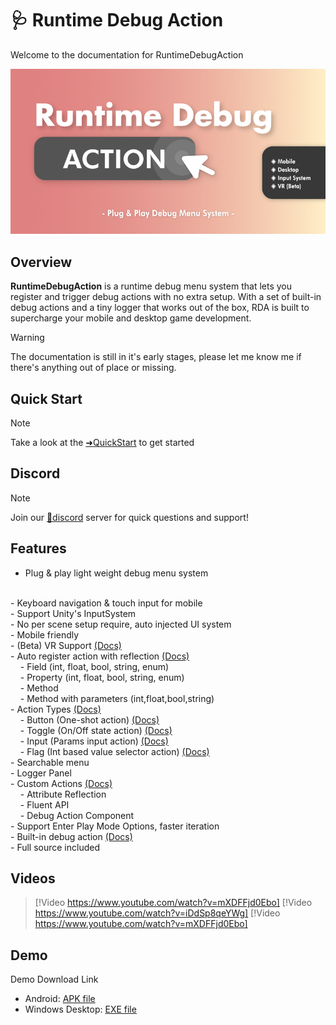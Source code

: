 # 🩺 Runtime Debug Action
Welcome to the documentation for RuntimeDebugAction

![](images/2020-12-14-11-20-22.png)

## Overview
**RuntimeDebugAction** is a runtime debug menu system that lets you register and trigger debug actions with no extra setup. With a set of built-in debug actions and a tiny logger that works out of the box, RDA is built to supercharge your mobile and desktop game development.

> [!WARNING]
> The documentation is still in it's early stages, please let me know me if there's anything out of place or missing.

## Quick Start

> [!NOTE]
> Take a look at the [➜QuickStart](manuals/QuickStart/index.md) to get started

## Discord

> [!NOTE]
> Join our [💬discord](https://discord.com/invite/fHGsArj) server for quick questions and support!

## Features
- Plug & play light weight debug menu system
<br>
- Keyboard navigation & touch input for mobile
<br>
- Support Unity's InputSystem
<br>
- No per scene setup require, auto injected UI system
<br>
- Mobile friendly
<br>
- (Beta) VR Support <a href="https://bennykok.github.io/runtime-debug-action-docs/manuals/VR/index.html">(Docs)</a>
<br>
- Auto register action with reflection <a href="https://bennykok.github.io/runtime-debug-action-docs/manuals/CustomActions/attribute-reflection.html">(Docs)</a>
<br>
&nbsp;&nbsp;&nbsp;&nbsp;- Field (int, float, bool, string, enum)
<br>
&nbsp;&nbsp;&nbsp;&nbsp;- Property (int, float, bool, string, enum)
<br>
&nbsp;&nbsp;&nbsp;&nbsp;- Method
<br>
&nbsp;&nbsp;&nbsp;&nbsp;- Method with parameters (int,float,bool,string)
<br>
- Action Types <a href="https://bennykok.github.io/runtime-debug-action-docs/manuals/CustomActions/index.html#action-type">(Docs)</a>
<br>
&nbsp;&nbsp;&nbsp;&nbsp;- Button (One-shot action) <a href="https://bennykok.github.io/runtime-debug-action-docs/api/BennyKok.RuntimeDebug.Actions.DebugActionButton.html">(Docs)</a>
<br>
&nbsp;&nbsp;&nbsp;&nbsp;- Toggle (On/Off state action) <a href="https://bennykok.github.io/runtime-debug-action-docs/api/BennyKok.RuntimeDebug.Actions.DebugActionToggle.html">(Docs)</a>
<br>
&nbsp;&nbsp;&nbsp;&nbsp;- Input (Params input action) <a href="https://bennykok.github.io/runtime-debug-action-docs/api/BennyKok.RuntimeDebug.Actions.DebugActionInput.html">(Docs)</a>
<br>
&nbsp;&nbsp;&nbsp;&nbsp;- Flag (Int based value selector action) <a href="https://bennykok.github.io/runtime-debug-action-docs/api/BennyKok.RuntimeDebug.Actions.DebugActionFlag.html">(Docs)</a>
<br>
- Searchable menu
<br>
- Logger Panel
<br>
- Custom Actions <a href="https://bennykok.github.io/runtime-debug-action-docs/manuals/CustomActions/index.html">(Docs)</a>
<br>
&nbsp;&nbsp;&nbsp;&nbsp;- Attribute Reflection
<br>
&nbsp;&nbsp;&nbsp;&nbsp;- Fluent API
<br>
&nbsp;&nbsp;&nbsp;&nbsp;- Debug Action Component
<br>
- Support Enter Play Mode Options, faster iteration
<br>
- Built-in debug action <a href="https://bennykok.github.io/runtime-debug-action-docs/manuals/default-actions.html">(Docs)</a>
<br>
- Full source included
<br>

## Videos

> [!Video https://www.youtube.com/watch?v=mXDFFjd0Ebo]
> [!Video https://www.youtube.com/watch?v=iDdSp8qeYWg]
> [!Video https://www.youtube.com/watch?v=mXDFFjd0Ebo]

## Demo
Demo Download Link

- Android: [APK file](https://www.dropbox.com/s/qhawrrymrni069h/studiob-runtime-debug-action-demo-default-android-35.apk?dl=1)
- Windows Desktop: [EXE file](https://www.dropbox.com/s/vmom4sfm02vcznl/studiob-runtime-debug-action-demo-default-windows-desktop-64-bit-2.zip?dl=1)

<!-- ## Fluent API
The [`RuntimeDebugSystem`](api/BennyKok.RuntimeDebug.Systems.RuntimeDebugSystem.yml) class provide the entry point for registering your custom action, with a Fluent API design, it's a joy to add custom actions. 

```csharp
DebugActionBuilder.Button()
    .WithName($"Set {theme.themeName} Theme")
    .WithAction(() =>
    {
        RuntimeDebugSystem.SetTheme(theme, true);
        RuntimeDebugSystem.UIHandler.TogglePanel(true, true);
    })
    .WithGroup("Themes")
);
```

More details of registering actions [here](~/manuals/CustomActions/index.md). -->
